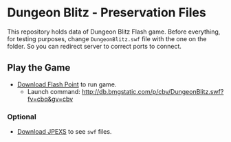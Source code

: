 # Dungeon Blitz - Preservation Files

This repository holds data of Dungeon Blitz Flash game.
Before everything, for testing purposes, change `DungeonBlitz.swf` file with the one on the folder. So you can redirect server to correct ports to connect.

## Play the Game

-   [Download Flash Point](https://flashpointarchive.org/downloads) to run game.
    -   Launch command: http://db.bmgstatic.com/p/cbv/DungeonBlitz.swf?fv=cbq&gv=cbv

### Optional

-   [Download JPEXS](https://github.com/jindrapetrik/jpexs-decompiler/releases) to see `swf` files.
